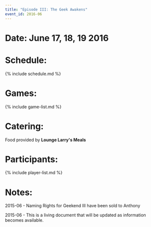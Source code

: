 ```yaml
---
title: "Episode III: The Geek Awakens"
event_id: 2016-06
---
```

# Date: June 17, 18, 19 2016

# Schedule:
{% include schedule.md %}

# Games:
{% include game-list.md %}

# Catering:
Food provided by **Lounge Larry's Meals**

# Participants:
{% include player-list.md %}

# Notes: 
2015-06 - Naming Rights for Geekend III have been sold to Anthony

2015-06 - This is a living document that will be updated as information becomes available.

